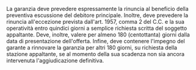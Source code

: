 La garanzia deve prevedere espressamente la rinuncia al beneficio della preventiva escussione del debitore principale. Inoltre, deve prevedere la rinuncia all'eccezione prevista dall'art. 1957, comma 2 del C.C. e la sua operatività entro quindici giorni a semplice richiesta scritta del soggetto appaltante. Deve, inoltre, valere per almeno 180 (centottanta) giorni dalla data di presentazione dell'offerta. Infine, deve contenere l'impegno del garante a rinnovare la garanzia per altri 180 giorni, su richiesta della stazione appaltante, se al momento della sua scadenza non sia ancora intervenuta l'aggiudicazione definitiva.
